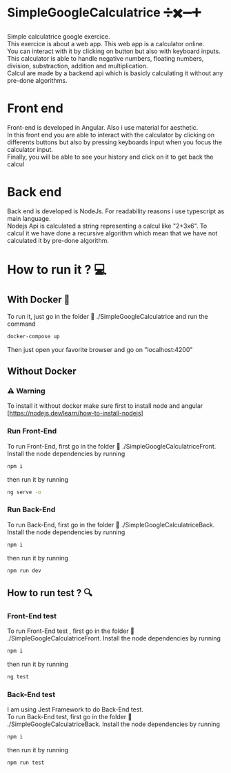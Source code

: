# SimpleGoogleCalculatrice :heavy_division_sign::heavy_multiplication_x::heavy_minus_sign::heavy_plus_sign:
Simple calculatrice google exercice.   
This exercice is about a web app. This web app is a calculator online.   
You can interact with it by clicking on button but also with keyboard inputs.   
This calculator is able to handle negative numbers, floating numbers, division, substraction, addition and multiplication.   
Calcul are made by a backend api which is basicly calculating it without any pre-done algorithms. 

# Front end

Front-end is developed in Angular. Also i use material for aesthetic.   
In this front end you are able to interact with the calculator by clicking on differents buttons but also by pressing keyboards input when you focus the calculator input.   
Finally, you will be able to see your history and click on it to get back the calcul

# Back end

Back end is developed is NodeJs. For readability reasons i use typescript as main language.   
Nodejs Api is calculated a string representing a calcul like "2+3x6".
To calcul it we have done a recursive algorithm which mean that we have not calculated it by pre-done algorithm. 

# How to run it ? :computer:
## With Docker :whale:
To run it, just go in the folder :open_file_folder: ./SimpleGoogleCalculatrice and run the command
```bash
docker-compose up
```
Then just open your favorite browser and go on "localhost:4200"
## Without Docker
### :warning: Warning
To install it without docker make sure first to install node and angular
[https://nodejs.dev/learn/how-to-install-nodejs]

### Run Front-End
To run Front-End, first go in the folder :open_file_folder: ./SimpleGoogleCalculatriceFront.
Install the node dependencies by running 
```bash
npm i
```
then run it by running 
```bash
ng serve -o
```
### Run Back-End
To run Back-End, first go in the folder :open_file_folder: ./SimpleGoogleCalculatriceBack.
Install the node dependencies by running 
```bash
npm i
```
then run it by running 
```bash
npm run dev
```


## How to run test ? :mag:
### Front-End test
To run Front-End test , first go in the folder :open_file_folder: ./SimpleGoogleCalculatriceFront.
Install the node dependencies by running 
```bash
npm i
```
then run it by running 
```bash
ng test
```
### Back-End test
I am using Jest Framework to do Back-End test.   
To run Back-End test, first go in the folder :open_file_folder: ./SimpleGoogleCalculatriceBack.
Install the node dependencies by running 
```bash
npm i
```
then run it by running 
```bash
npm run test
```